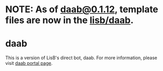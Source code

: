 # NOTE: As of daab@0.1.12, template files are now in the [lisb/daab](https://github.com/lisb/daab/tree/master/template).

# daab

This is a version of LisB's direct bot, daab.
For more information, please visit [daab portal page](https://direct4b.com/ja/bot/).
